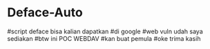 # Deface-Auto
#script deface bisa kalian dapatkan
#di google
#web vuln udah saya sediakan
#btw ini POC WEBDAV
#kan buat pemula
#oke trima kasih


